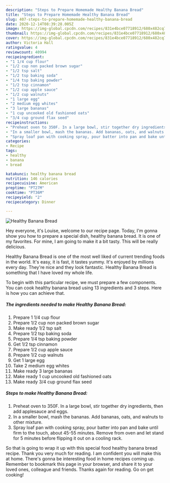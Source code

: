 ```yaml
---
description: "Steps to Prepare Homemade Healthy Banana Bread"
title: "Steps to Prepare Homemade Healthy Banana Bread"
slug: 407-steps-to-prepare-homemade-healthy-banana-bread
date: 2020-12-14T08:39:28.005Z
image: https://img-global.cpcdn.com/recipes/831e4bce07718912/680x482cq70/healthy-banana-bread-recipe-main-photo.jpg
thumbnail: https://img-global.cpcdn.com/recipes/831e4bce07718912/680x482cq70/healthy-banana-bread-recipe-main-photo.jpg
cover: https://img-global.cpcdn.com/recipes/831e4bce07718912/680x482cq70/healthy-banana-bread-recipe-main-photo.jpg
author: Victoria Hall
ratingvalue: 4
reviewcount: 40994
recipeingredient:
- "1 1/4 cup flour"
- "1/2 cup non packed brown sugar"
- "1/2 tsp salt"
- "1/2 tsp baking soda"
- "1/4 tsp baking powder"
- "1/2 tsp cinnamon"
- "1/2 cup apple sauce"
- "1/2 cup walnuts"
- "1 large egg"
- "2 medium egg whites"
- "3 large bananas"
- "1 cup uncooked old fashioned oats"
- "3/4 cup ground flax seed"
recipeinstructions:
- "Preheat oven to 350F. In a large bowl, stir together dry ingredients, then add applesauce and eggs."
- "In a smaller bowl, mash the bananas. Add bananas, oats, and walnuts to other mixture."
- "Spray loaf pan with cooking spray, pour batter into pan and bake until firm to the touch, about 45-55 minutes. Remove from oven and let stand for 5 minutes before flipping it out on a cooling rack."
categories:
- Recipe
tags:
- healthy
- banana
- bread

katakunci: healthy banana bread 
nutrition: 146 calories
recipecuisine: American
preptime: "PT27M"
cooktime: "PT36M"
recipeyield: "2"
recipecategory: Dinner

---
```



![Healthy Banana Bread](https://img-global.cpcdn.com/recipes/831e4bce07718912/680x482cq70/healthy-banana-bread-recipe-main-photo.jpg)

Hey everyone, it's Louise, welcome to our recipe page. Today, I'm gonna show you how to prepare a special dish, healthy banana bread. It is one of my favorites. For mine, I am going to make it a bit tasty. This will be really delicious.

Healthy Banana Bread is one of the most well liked of current trending foods in the world. It's easy, it is fast, it tastes yummy. It's enjoyed by millions every day. They're nice and they look fantastic. Healthy Banana Bread is something that I have loved my whole life.




To begin with this particular recipe, we must prepare a few components. You can cook healthy banana bread using 13 ingredients and 3 steps. Here is how you can achieve that.

<!--inarticleads1-->

##### The ingredients needed to make Healthy Banana Bread:

1. Prepare 1 1/4 cup flour
1. Prepare 1/2 cup non packed brown sugar
1. Make ready 1/2 tsp salt
1. Prepare 1/2 tsp baking soda
1. Prepare 1/4 tsp baking powder
1. Get 1/2 tsp cinnamon
1. Prepare 1/2 cup apple sauce
1. Prepare 1/2 cup walnuts
1. Get 1 large egg
1. Take 2 medium egg whites
1. Make ready 3 large bananas
1. Make ready 1 cup uncooked old fashioned oats
1. Make ready 3/4 cup ground flax seed




<!--inarticleads2-->

##### Steps to make Healthy Banana Bread:

1. Preheat oven to 350F. In a large bowl, stir together dry ingredients, then add applesauce and eggs.
1. In a smaller bowl, mash the bananas. Add bananas, oats, and walnuts to other mixture.
1. Spray loaf pan with cooking spray, pour batter into pan and bake until firm to the touch, about 45-55 minutes. Remove from oven and let stand for 5 minutes before flipping it out on a cooling rack.




So that is going to wrap it up with this special food healthy banana bread recipe. Thank you very much for reading. I am confident you will make this at home. There's gonna be interesting food in home recipes coming up. Remember to bookmark this page in your browser, and share it to your loved ones, colleague and friends. Thanks again for reading. Go on get cooking!
